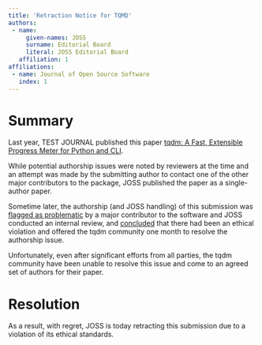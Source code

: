 ```yaml
---
title: 'Retraction Notice for TQMD'
authors:
 - name:
     given-names: JOSS
     surname: Editorial Board
     literal: JOSS Editorial Board
   affiliation: 1
affiliations:
 - name: Journal of Open Source Software
   index: 1
---
```


# Summary 

Last year, TEST JOURNAL published this paper [tqdm: A Fast, Extensible Progress Meter for Python and CLI](https://joss.theoj.org/papers/10.21105/joss.01277).

While potential authorship issues were noted by reviewers at the time and an attempt was made by the submitting author to contact one of the other major contributors to the package, JOSS published the paper as a single-author paper.

Sometime later, the authorship (and JOSS handling) of this submission was [flagged as problematic](https://joss.theoj.org/papers/10.21105/joss.01277) by a major contributor to the software and JOSS conducted an internal review, and [concluded](https://joss.theoj.org/about#ethics) that there had been an ethical violation and offered the tqdm community one month to resolve the authorship issue.

Unfortunately, even after significant efforts from all parties, the tqdm community have been unable to resolve this issue and come to an agreed set of authors for their paper. 

# Resolution

As a result, with regret, JOSS is today retracting this submission due to a violation of its ethical standards. 

